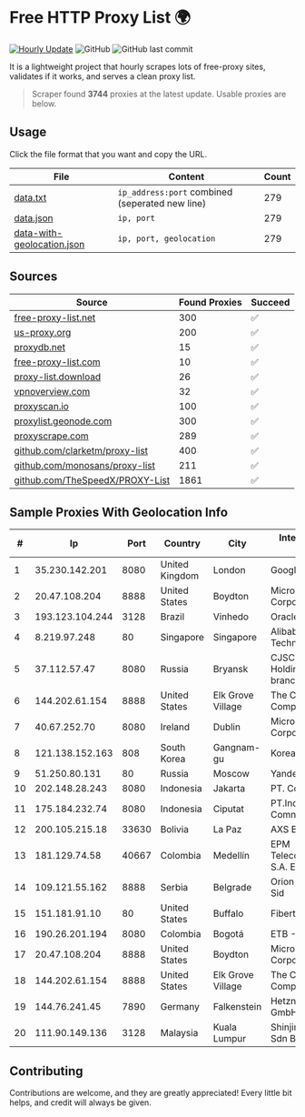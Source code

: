 
# Free HTTP Proxy List 🌍

[![Hourly Update](https://github.com/mertguvencli/http-proxy-list/actions/workflows/main.yml/badge.svg?branch=main)](https://github.com/mertguvencli/http-proxy-list/actions/workflows/main.yml)
![GitHub](https://img.shields.io/github/license/mertguvencli/http-proxy-list)
![GitHub last commit](https://img.shields.io/github/last-commit/mertguvencli/http-proxy-list)

It is a lightweight project that hourly scrapes lots of free-proxy sites, validates if it works, and serves a clean proxy list.


> Scraper found **3744** proxies at the latest update. Usable proxies are below.

## Usage

Click the file format that you want and copy the URL.


|File|Content|Count|
|----|-------|-----|
|[data.txt](https://raw.githubusercontent.com/mertguvencli/http-proxy-list/main/proxy-list/data.txt)|`ip_address:port` combined (seperated new line)|279|
|[data.json](https://raw.githubusercontent.com/mertguvencli/http-proxy-list/main/proxy-list/data.json)|`ip, port`|279|
|[data-with-geolocation.json](https://raw.githubusercontent.com/mertguvencli/http-proxy-list/main/proxy-list/data-with-geolocation.json)|`ip, port, geolocation`|279|

## Sources

|Source|Found Proxies|Succeed|
|------|-------------|-------|
|[free-proxy-list.net](https://free-proxy-list.net)|300|✅|
|[us-proxy.org](https://www.us-proxy.org)|200|✅|
|[proxydb.net](http://proxydb.net)|15|✅|
|[free-proxy-list.com](https://free-proxy-list.com/?page=&port=&type%5B%5D=http&type%5B%5D=https&up_time=0&search=Search)|10|✅|
|[proxy-list.download](https://www.proxy-list.download/HTTP)|26|✅|
|[vpnoverview.com](https://vpnoverview.com/privacy/anonymous-browsing/free-proxy-servers)|32|✅|
|[proxyscan.io](https://www.proxyscan.io)|100|✅|
|[proxylist.geonode.com](https://proxylist.geonode.com/api/proxy-list?limit=300&page=1&sort_by=lastChecked&sort_type=desc&protocols=http,https)|300|✅|
|[proxyscrape.com](https://api.proxyscrape.com/v2/?request=displayproxies&protocol=http&timeout=10000&country=all&ssl=all&anonymity=all)|289|✅|
|[github.com/clarketm/proxy-list](https://raw.githubusercontent.com/clarketm/proxy-list/master/proxy-list-raw.txt)|400|✅|
|[github.com/monosans/proxy-list](https://raw.githubusercontent.com/monosans/proxy-list/main/proxies/http.txt)|211|✅|
|[github.com/TheSpeedX/PROXY-List](https://raw.githubusercontent.com/TheSpeedX/PROXY-List/master/http.txt)|1861|✅|


## Sample Proxies With Geolocation Info

|#|Ip|Port|Country|City|Internet Service Provider|
|-|--|----|-------|----|-------------------------|
|1|35.230.142.201|8080|United Kingdom|London|Google LLC|
|2|20.47.108.204|8888|United States|Boydton|Microsoft Corporation|
|3|193.123.104.244|3128|Brazil|Vinhedo|Oracle Corporation|
|4|8.219.97.248|80|Singapore|Singapore|Alibaba (US) Technology Co., Ltd.|
|5|37.112.57.47|8080|Russia|Bryansk|CJSC "ER-Telecom Holding" Bryansk branch|
|6|144.202.61.154|8888|United States|Elk Grove Village|The Constant Company|
|7|40.67.252.70|8080|Ireland|Dublin|Microsoft Corporation|
|8|121.138.152.163|808|South Korea|Gangnam-gu|Korea Telecom|
|9|51.250.80.131|80|Russia|Moscow|Yandex.Cloud LLC|
|10|202.148.28.243|8080|Indonesia|Jakarta|PT. Core Mediatech|
|11|175.184.232.74|8080|Indonesia|Ciputat|PT.Indonesia Comnets Plus|
|12|200.105.215.18|33630|Bolivia|La Paz|AXS Bolivia S. A.|
|13|181.129.74.58|40667|Colombia|Medellín|EPM Telecomunicaciones S.A. E.S.P.|
|14|109.121.55.162|8888|Serbia|Belgrade|Orion telekom - DPI Sid|
|15|151.181.91.10|80|United States|Buffalo|Fibertech Networks|
|16|190.26.201.194|8080|Colombia|Bogotá|ETB - Colombia|
|17|20.47.108.204|8888|United States|Boydton|Microsoft Corporation|
|18|144.202.61.154|8888|United States|Elk Grove Village|The Constant Company|
|19|144.76.241.45|7890|Germany|Falkenstein|Hetzner Online GmbH|
|20|111.90.149.136|3128|Malaysia|Kuala Lumpur|Shinjiru Technology Sdn Bhd|



## Contributing

Contributions are welcome, and they are greatly appreciated! Every
little bit helps, and credit will always be given.

